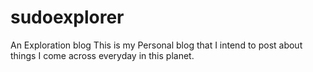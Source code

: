 # sudoexplorer
An Exploration blog
This is my Personal blog that I intend to post about things I come across everyday in this planet.
